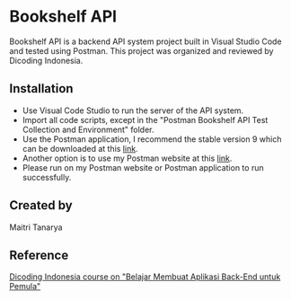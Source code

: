 # Bookshelf API
Bookshelf API is a backend API system project built in Visual Studio Code and tested using Postman. This project was organized and reviewed by Dicoding Indonesia.

## Installation
* Use Visual Code Studio to run the server of the API system.
* Import all code scripts, except in the "Postman Bookshelf API Test Collection and Environment" folder.
* Use the Postman application, I recommend the stable version 9 which can be downloaded at this [link](https://dl.pstmn.io/download/version/9.31.0/win64).
* Another option is to use my Postman website at this [link](https://documenter.getpostman.com/view/26718023/2s93RWPX6T).
* Please run on my Postman website or Postman application to run successfully.

## Created by
Maitri Tanarya

## Reference
[Dicoding Indonesia course on "Belajar Membuat Aplikasi Back-End untuk Pemula"](https://www.dicoding.com/)
